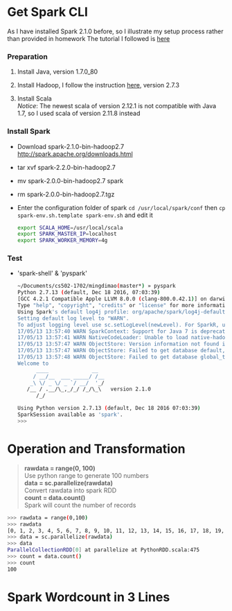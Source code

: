 # Get Spark CLI

As I have installed Spark 2.1.0 before, so I illustrate my setup process rather than provided in homework
The tutorial I followed is [here](http://codingxiaxw.cn/2016/12/07/60-mac-spark/)

### Preparation

1. Install Java, version 1.7.0_80

2. Install Hadoop, I follow the instruction [here](http://codingxiaxw.cn/2016/12/06/59-mac-hadoop/), version 2.7.3

3. Install Scala  
	   *Notice*: The newest scala of version 2.12.1 is not compatible with Java 1.7, so I used scala of version 2.11.8 instead

### Install Spark
+ Download spark-2.1.0-bin-hadoop2.7  
  http://spark.apache.org/downloads.html

+ tar xvf spark-2.2.0-bin-hadoop2.7

+ mv spark-2.0.0-bin-hadoop2.7 spark 

+ rm spark-2.0.0-bin-hadoop2.7.tgz

+ Enter the configuration folder of spark `cd /usr/local/spark/conf` then `cp spark-env.sh.template spark-env.sh` and edit it  

    ```Bash
    export SCALA_HOME=/usr/local/scala
    export SPARK_MASTER_IP=localhost
    export SPARK_WORKER_MEMORY=4g
    ```

### Test

+ 'spark-shell' & 'pyspark'

	```Bash
	~/Documents/cs502-1702/mingdimao(master*) » pyspark                                             mingdimao@LeoMacBookPro
	Python 2.7.13 (default, Dec 18 2016, 07:03:39) 
	[GCC 4.2.1 Compatible Apple LLVM 8.0.0 (clang-800.0.42.1)] on darwin
	Type "help", "copyright", "credits" or "license" for more information.
	Using Spark's default log4j profile: org/apache/spark/log4j-defaults.properties
	Setting default log level to "WARN".
	To adjust logging level use sc.setLogLevel(newLevel). For SparkR, use setLogLevel(newLevel).
	17/05/13 13:57:40 WARN SparkContext: Support for Java 7 is deprecated as of Spark 2.0.0
	17/05/13 13:57:41 WARN NativeCodeLoader: Unable to load native-hadoop library for your platform... using builtin-java classes where applicable
	17/05/13 13:57:47 WARN ObjectStore: Version information not found in metastore. hive.metastore.schema.verification is not enabled so recording the schema version 1.2.0
	17/05/13 13:57:47 WARN ObjectStore: Failed to get database default, returning NoSuchObjectException
	17/05/13 13:57:48 WARN ObjectStore: Failed to get database global_temp, returning NoSuchObjectException
	Welcome to
	      ____              __
	     / __/__  ___ _____/ /__
	    _\ \/ _ \/ _ `/ __/  '_/
	   /__ / .__/\_,_/_/ /_/\_\   version 2.1.0
	      /_/

	Using Python version 2.7.13 (default, Dec 18 2016 07:03:39)
	SparkSession available as 'spark'.
	>>> 
	```

# Operation and Transformation

> **rawdata = range(0, 100)**  
> Use python range to generate 100 numbers  
> **data = sc.parallelize(rawdata)**  
> Convert rawdata into spark RDD  
> **count = data.count()**  
> Spark will count the number of records  

```Bash
>>> rawdata = range(0,100)
>>> rawdata
[0, 1, 2, 3, 4, 5, 6, 7, 8, 9, 10, 11, 12, 13, 14, 15, 16, 17, 18, 19, 20, 21, 22, 23, 24, 25, 26, 27, 28, 29, 30, 31, 32, 33, 34, 35, 36, 37, 38, 39, 40, 41, 42, 43, 44, 45, 46, 47, 48, 49, 50, 51, 52, 53, 54, 55, 56, 57, 58, 59, 60, 61, 62, 63, 64, 65, 66, 67, 68, 69, 70, 71, 72, 73, 74, 75, 76, 77, 78, 79, 80, 81, 82, 83, 84, 85, 86, 87, 88, 89, 90, 91, 92, 93, 94, 95, 96, 97, 98, 99]
>>> data = sc.parallelize(rawdata)
>>> data
ParallelCollectionRDD[0] at parallelize at PythonRDD.scala:475
>>> count = data.count()
>>> count                                                                       
100
```

# Spark Wordcount in 3 Lines

